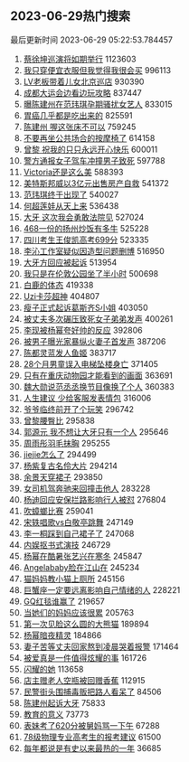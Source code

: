 ## 2023-06-29热门搜索 
最后更新时间 2023-06-29 05:22:53.784457 
1. [蔡徐坤巡演将如期举行](https://s.weibo.com/weibo?q=%E8%94%A1%E5%BE%90%E5%9D%A4%E5%B7%A1%E6%BC%94%E5%B0%86%E5%A6%82%E6%9C%9F%E4%B8%BE%E8%A1%8C&t=31&band_rank=1&Refer=top) 1123603
1. [我只穿便宜衣服但我觉得我很会买](https://s.weibo.com/weibo?q=%E6%88%91%E5%8F%AA%E7%A9%BF%E4%BE%BF%E5%AE%9C%E8%A1%A3%E6%9C%8D%E4%BD%86%E6%88%91%E8%A7%89%E5%BE%97%E6%88%91%E5%BE%88%E4%BC%9A%E4%B9%B0&t=31&band_rank=2&Refer=top) 996113
1. [LV老板带着儿女北京巡店](https://s.weibo.com/weibo?q=%23LV%E8%80%81%E6%9D%BF%E5%B8%A6%E7%9D%80%E5%84%BF%E5%A5%B3%E5%8C%97%E4%BA%AC%E5%B7%A1%E5%BA%97%23&t=31&band_rank=13&Refer=top) 930390
1. [成都大运会边看边玩攻略](https://s.weibo.com/weibo?q=%23%E6%88%90%E9%83%BD%E5%A4%A7%E8%BF%90%E4%BC%9A%E8%BE%B9%E7%9C%8B%E8%BE%B9%E7%8E%A9%E6%94%BB%E7%95%A5%23&t=31&band_rank=3&Refer=top) 837447
1. [曝陈建州在范玮琪孕期骚扰女艺人](https://s.weibo.com/weibo?q=%23%E6%9B%9D%E9%99%88%E5%BB%BA%E5%B7%9E%E5%9C%A8%E8%8C%83%E7%8E%AE%E7%90%AA%E5%AD%95%E6%9C%9F%E9%AA%9A%E6%89%B0%E5%A5%B3%E8%89%BA%E4%BA%BA%23&t=31&band_rank=4&Refer=top) 833015
1. [胃癌几乎都是吃出来的](https://s.weibo.com/weibo?q=%23%E8%83%83%E7%99%8C%E5%87%A0%E4%B9%8E%E9%83%BD%E6%98%AF%E5%90%83%E5%87%BA%E6%9D%A5%E7%9A%84%23&t=31&band_rank=5&Refer=top) 825591
1. [陈建州 喔这张床不可以](https://s.weibo.com/weibo?q=%E9%99%88%E5%BB%BA%E5%B7%9E%20%E5%96%94%E8%BF%99%E5%BC%A0%E5%BA%8A%E4%B8%8D%E5%8F%AF%E4%BB%A5&t=31&band_rank=7&Refer=top) 759245
1. [不要再坐公共场合的按摩椅了](https://s.weibo.com/weibo?q=%23%E4%B8%8D%E8%A6%81%E5%86%8D%E5%9D%90%E5%85%AC%E5%85%B1%E5%9C%BA%E5%90%88%E7%9A%84%E6%8C%89%E6%91%A9%E6%A4%85%E4%BA%86%23&t=31&band_rank=6&Refer=top) 614158
1. [曾黎 祝我的只只永远开心快乐](https://s.weibo.com/weibo?q=%23%E6%9B%BE%E9%BB%8E%20%E7%A5%9D%E6%88%91%E7%9A%84%E5%8F%AA%E5%8F%AA%E6%B0%B8%E8%BF%9C%E5%BC%80%E5%BF%83%E5%BF%AB%E4%B9%90%23&t=31&band_rank=8&Refer=top) 600011
1. [警方通报女子驾车冲撞男子致死](https://s.weibo.com/weibo?q=%23%E8%AD%A6%E6%96%B9%E9%80%9A%E6%8A%A5%E5%A5%B3%E5%AD%90%E9%A9%BE%E8%BD%A6%E5%86%B2%E6%92%9E%E7%94%B7%E5%AD%90%E8%87%B4%E6%AD%BB%23&t=31&band_rank=19&Refer=top) 597788
1. [Victoria还是这么美](https://s.weibo.com/weibo?q=Victoria%E8%BF%98%E6%98%AF%E8%BF%99%E4%B9%88%E7%BE%8E&t=31&band_rank=9&Refer=top) 588393
1. [美特斯邦威以3亿元出售房产自救](https://s.weibo.com/weibo?q=%23%E7%BE%8E%E7%89%B9%E6%96%AF%E9%82%A6%E5%A8%81%E4%BB%A53%E4%BA%BF%E5%85%83%E5%87%BA%E5%94%AE%E6%88%BF%E4%BA%A7%E8%87%AA%E6%95%91%23&t=31&band_rank=10&Refer=top) 541372
1. [范玮琪终于出现了](https://s.weibo.com/weibo?q=%23%E8%8C%83%E7%8E%AE%E7%90%AA%E7%BB%88%E4%BA%8E%E5%87%BA%E7%8E%B0%E4%BA%86%23&t=31&band_rank=11&Refer=top) 540027
1. [何超莲娃从天上来](https://s.weibo.com/weibo?q=%23%E4%BD%95%E8%B6%85%E8%8E%B2%E5%A8%83%E4%BB%8E%E5%A4%A9%E4%B8%8A%E6%9D%A5%23&t=31&band_rank=12&Refer=top) 536438
1. [大牙 这次我会勇敢法院见](https://s.weibo.com/weibo?q=%E5%A4%A7%E7%89%99%20%E8%BF%99%E6%AC%A1%E6%88%91%E4%BC%9A%E5%8B%87%E6%95%A2%E6%B3%95%E9%99%A2%E8%A7%81&t=31&band_rank=14&Refer=top) 527024
1. [468一份的扬州炒饭有多牛](https://s.weibo.com/weibo?q=468%E4%B8%80%E4%BB%BD%E7%9A%84%E6%89%AC%E5%B7%9E%E7%82%92%E9%A5%AD%E6%9C%89%E5%A4%9A%E7%89%9B&t=31&band_rank=50&Refer=top) 525228
1. [四川考生王俊凯高考699分](https://s.weibo.com/weibo?q=%23%E5%9B%9B%E5%B7%9D%E8%80%83%E7%94%9F%E7%8E%8B%E4%BF%8A%E5%87%AF%E9%AB%98%E8%80%83699%E5%88%86%23&t=31&band_rank=15&Refer=top) 523335
1. [李沁工作室疑似因造型问题删博](https://s.weibo.com/weibo?q=%23%E6%9D%8E%E6%B2%81%E5%B7%A5%E4%BD%9C%E5%AE%A4%E7%96%91%E4%BC%BC%E5%9B%A0%E9%80%A0%E5%9E%8B%E9%97%AE%E9%A2%98%E5%88%A0%E5%8D%9A%23&t=31&band_rank=16&Refer=top) 516950
1. [大牙方回应被起诉](https://s.weibo.com/weibo?q=%23%E5%A4%A7%E7%89%99%E6%96%B9%E5%9B%9E%E5%BA%94%E8%A2%AB%E8%B5%B7%E8%AF%89%23&t=31&band_rank=17&Refer=top) 513954
1. [我只是在伦敦公园坐了半小时](https://s.weibo.com/weibo?q=%E6%88%91%E5%8F%AA%E6%98%AF%E5%9C%A8%E4%BC%A6%E6%95%A6%E5%85%AC%E5%9B%AD%E5%9D%90%E4%BA%86%E5%8D%8A%E5%B0%8F%E6%97%B6&t=31&band_rank=18&Refer=top) 500698
1. [白鹿的体态](https://s.weibo.com/weibo?q=%23%E7%99%BD%E9%B9%BF%E7%9A%84%E4%BD%93%E6%80%81%23&t=31&band_rank=24&Refer=top) 419338
1. [Uzi卡莎超神](https://s.weibo.com/weibo?q=%23Uzi%E5%8D%A1%E8%8E%8E%E8%B6%85%E7%A5%9E%23&t=31&band_rank=20&Refer=top) 404807
1. [瘦子正式起诉葛斯齐S小姐](https://s.weibo.com/weibo?q=%23%E7%98%A6%E5%AD%90%E6%AD%A3%E5%BC%8F%E8%B5%B7%E8%AF%89%E8%91%9B%E6%96%AF%E9%BD%90S%E5%B0%8F%E5%A7%90%23&t=31&band_rank=21&Refer=top) 403050
1. [被丈夫多次碾压致死女子弟弟发声](https://s.weibo.com/weibo?q=%23%E8%A2%AB%E4%B8%88%E5%A4%AB%E5%A4%9A%E6%AC%A1%E7%A2%BE%E5%8E%8B%E8%87%B4%E6%AD%BB%E5%A5%B3%E5%AD%90%E5%BC%9F%E5%BC%9F%E5%8F%91%E5%A3%B0%23&t=31&band_rank=22&Refer=top) 400261
1. [李现被杨幂夸好帅的反应](https://s.weibo.com/weibo?q=%23%E6%9D%8E%E7%8E%B0%E8%A2%AB%E6%9D%A8%E5%B9%82%E5%A4%B8%E5%A5%BD%E5%B8%85%E7%9A%84%E5%8F%8D%E5%BA%94%23&t=31&band_rank=23&Refer=top) 392806
1. [被男子曝光家暴纵火妻子首发声](https://s.weibo.com/weibo?q=%23%E8%A2%AB%E7%94%B7%E5%AD%90%E6%9B%9D%E5%85%89%E5%AE%B6%E6%9A%B4%E7%BA%B5%E7%81%AB%E5%A6%BB%E5%AD%90%E9%A6%96%E5%8F%91%E5%A3%B0%23&t=31&band_rank=25&Refer=top) 387206
1. [陈都灵蓝发人鱼姬](https://s.weibo.com/weibo?q=%23%E9%99%88%E9%83%BD%E7%81%B5%E8%93%9D%E5%8F%91%E4%BA%BA%E9%B1%BC%E5%A7%AC%23&t=31&band_rank=26&Refer=top) 383717
1. [28个月男童误入电梯坠楼身亡](https://s.weibo.com/weibo?q=%2328%E4%B8%AA%E6%9C%88%E7%94%B7%E7%AB%A5%E8%AF%AF%E5%85%A5%E7%94%B5%E6%A2%AF%E5%9D%A0%E6%A5%BC%E8%BA%AB%E4%BA%A1%23&t=31&band_rank=27&Refer=top) 371405
1. [只有在重庆动物园才能看到的画面](https://s.weibo.com/weibo?q=%E5%8F%AA%E6%9C%89%E5%9C%A8%E9%87%8D%E5%BA%86%E5%8A%A8%E7%89%A9%E5%9B%AD%E6%89%8D%E8%83%BD%E7%9C%8B%E5%88%B0%E7%9A%84%E7%94%BB%E9%9D%A2&t=31&band_rank=28&Refer=top) 363691
1. [魏大勋说范丞丞换节目像换了个人](https://s.weibo.com/weibo?q=%23%E9%AD%8F%E5%A4%A7%E5%8B%8B%E8%AF%B4%E8%8C%83%E4%B8%9E%E4%B8%9E%E6%8D%A2%E8%8A%82%E7%9B%AE%E5%83%8F%E6%8D%A2%E4%BA%86%E4%B8%AA%E4%BA%BA%23&t=31&band_rank=29&Refer=top) 360383
1. [人生建议 少给客服发表情包](https://s.weibo.com/weibo?q=%E4%BA%BA%E7%94%9F%E5%BB%BA%E8%AE%AE%20%E5%B0%91%E7%BB%99%E5%AE%A2%E6%9C%8D%E5%8F%91%E8%A1%A8%E6%83%85%E5%8C%85&t=31&band_rank=31&Refer=top) 316006
1. [爷爷临终前开了个玩笑](https://s.weibo.com/weibo?q=%E7%88%B7%E7%88%B7%E4%B8%B4%E7%BB%88%E5%89%8D%E5%BC%80%E4%BA%86%E4%B8%AA%E7%8E%A9%E7%AC%91&t=31&band_rank=30&Refer=top) 296742
1. [曾黎腰臀比](https://s.weibo.com/weibo?q=%23%E6%9B%BE%E9%BB%8E%E8%85%B0%E8%87%80%E6%AF%94%23&t=31&band_rank=32&Refer=top) 295838
1. [郭源元 我不想让大牙只有一个人](https://s.weibo.com/weibo?q=%E9%83%AD%E6%BA%90%E5%85%83%20%E6%88%91%E4%B8%8D%E6%83%B3%E8%AE%A9%E5%A4%A7%E7%89%99%E5%8F%AA%E6%9C%89%E4%B8%80%E4%B8%AA%E4%BA%BA&t=31&band_rank=33&Refer=top) 295646
1. [周雨彤羽毛抹胸](https://s.weibo.com/weibo?q=%E5%91%A8%E9%9B%A8%E5%BD%A4%E7%BE%BD%E6%AF%9B%E6%8A%B9%E8%83%B8&t=31&band_rank=34&Refer=top) 295255
1. [jiejie怎么了](https://s.weibo.com/weibo?q=jiejie%E6%80%8E%E4%B9%88%E4%BA%86&t=31&band_rank=35&Refer=top) 294499
1. [杨紫复古名伶大片](https://s.weibo.com/weibo?q=%23%E6%9D%A8%E7%B4%AB%E5%A4%8D%E5%8F%A4%E5%90%8D%E4%BC%B6%E5%A4%A7%E7%89%87%23&t=31&band_rank=36&Refer=top) 294214
1. [余景天穿裙子](https://s.weibo.com/weibo?q=%23%E4%BD%99%E6%99%AF%E5%A4%A9%E7%A9%BF%E8%A3%99%E5%AD%90%23&t=31&band_rank=37&Refer=top) 293850
1. [女司机驾奔驰来回撞击他人](https://s.weibo.com/weibo?q=%23%E5%A5%B3%E5%8F%B8%E6%9C%BA%E9%A9%BE%E5%A5%94%E9%A9%B0%E6%9D%A5%E5%9B%9E%E6%92%9E%E5%87%BB%E4%BB%96%E4%BA%BA%23&t=31&band_rank=38&Refer=top) 283228
1. [杨迪回应安保拦路影响行人被怼](https://s.weibo.com/weibo?q=%23%E6%9D%A8%E8%BF%AA%E5%9B%9E%E5%BA%94%E5%AE%89%E4%BF%9D%E6%8B%A6%E8%B7%AF%E5%BD%B1%E5%93%8D%E8%A1%8C%E4%BA%BA%E8%A2%AB%E6%80%BC%23&t=31&band_rank=43&Refer=top) 276804
1. [吹蟑螂比赛](https://s.weibo.com/weibo?q=%E5%90%B9%E8%9F%91%E8%9E%82%E6%AF%94%E8%B5%9B&t=31&band_rank=39&Refer=top) 259041
1. [宋轶唱歌vs白敬亭跳舞](https://s.weibo.com/weibo?q=%23%E5%AE%8B%E8%BD%B6%E5%94%B1%E6%AD%8Cvs%E7%99%BD%E6%95%AC%E4%BA%AD%E8%B7%B3%E8%88%9E%23&t=31&band_rank=40&Refer=top) 247149
1. [李一桐踩到自己裙子了](https://s.weibo.com/weibo?q=%23%E6%9D%8E%E4%B8%80%E6%A1%90%E8%B8%A9%E5%88%B0%E8%87%AA%E5%B7%B1%E8%A3%99%E5%AD%90%E4%BA%86%23&t=31&band_rank=41&Refer=top) 247068
1. [内娱抠书式演技](https://s.weibo.com/weibo?q=%23%E5%86%85%E5%A8%B1%E6%8A%A0%E4%B9%A6%E5%BC%8F%E6%BC%94%E6%8A%80%23&t=31&band_rank=42&Refer=top) 246729
1. [杨幂在酷暑张艺兴在寒冬](https://s.weibo.com/weibo?q=%23%E6%9D%A8%E5%B9%82%E5%9C%A8%E9%85%B7%E6%9A%91%E5%BC%A0%E8%89%BA%E5%85%B4%E5%9C%A8%E5%AF%92%E5%86%AC%23&t=31&band_rank=44&Refer=top) 245847
1. [Angelababy脸在江山在](https://s.weibo.com/weibo?q=Angelababy%E8%84%B8%E5%9C%A8%E6%B1%9F%E5%B1%B1%E5%9C%A8&t=31&band_rank=45&Refer=top) 245234
1. [猫妈妈教小猫上厕所](https://s.weibo.com/weibo?q=%E7%8C%AB%E5%A6%88%E5%A6%88%E6%95%99%E5%B0%8F%E7%8C%AB%E4%B8%8A%E5%8E%95%E6%89%80&t=31&band_rank=46&Refer=top) 245156
1. [巨蟹座一定要远离影响自己情绪的人](https://s.weibo.com/weibo?q=%E5%B7%A8%E8%9F%B9%E5%BA%A7%E4%B8%80%E5%AE%9A%E8%A6%81%E8%BF%9C%E7%A6%BB%E5%BD%B1%E5%93%8D%E8%87%AA%E5%B7%B1%E6%83%85%E7%BB%AA%E7%9A%84%E4%BA%BA&t=31&band_rank=47&Refer=top) 228221
1. [GQ红毯谁赢了](https://s.weibo.com/weibo?q=%23GQ%E7%BA%A2%E6%AF%AF%E8%B0%81%E8%B5%A2%E4%BA%86%23&t=31&band_rank=48&Refer=top) 219657
1. [当她们的妈妈应该很累](https://s.weibo.com/weibo?q=%E5%BD%93%E5%A5%B9%E4%BB%AC%E7%9A%84%E5%A6%88%E5%A6%88%E5%BA%94%E8%AF%A5%E5%BE%88%E7%B4%AF&t=31&band_rank=49&Refer=top) 205763
1. [第一次见脸这么圆的大熊猫](https://s.weibo.com/weibo?q=%23%E7%AC%AC%E4%B8%80%E6%AC%A1%E8%A7%81%E8%84%B8%E8%BF%99%E4%B9%88%E5%9C%86%E7%9A%84%E5%A4%A7%E7%86%8A%E7%8C%AB%23&t=31&band_rank=50&Refer=top) 189894
1. [杨幂暗夜精灵](https://s.weibo.com/weibo?q=%23%E6%9D%A8%E5%B9%82%E6%9A%97%E5%A4%9C%E7%B2%BE%E7%81%B5%23&t=31&band_rank=47&Refer=top) 184866
1. [妻子苦等丈夫回家熬到凌晨哭着报警](https://s.weibo.com/weibo?q=%23%E5%A6%BB%E5%AD%90%E8%8B%A6%E7%AD%89%E4%B8%88%E5%A4%AB%E5%9B%9E%E5%AE%B6%E7%86%AC%E5%88%B0%E5%87%8C%E6%99%A8%E5%93%AD%E7%9D%80%E6%8A%A5%E8%AD%A6%23&t=31&band_rank=25&Refer=top) 171464
1. [被爱真是一件值得炫耀的事](https://s.weibo.com/weibo?q=%23%E8%A2%AB%E7%88%B1%E7%9C%9F%E6%98%AF%E4%B8%80%E4%BB%B6%E5%80%BC%E5%BE%97%E7%82%AB%E8%80%80%E7%9A%84%E4%BA%8B%23&t=31&band_rank=49&Refer=top) 161726
1. [闪耀的她](https://s.weibo.com/weibo?q=%E9%97%AA%E8%80%80%E7%9A%84%E5%A5%B9&t=31&band_rank=47&Refer=top) 113658
1. [店主赠老人空瓶被回赠香蕉](https://s.weibo.com/weibo?q=%23%E5%BA%97%E4%B8%BB%E8%B5%A0%E8%80%81%E4%BA%BA%E7%A9%BA%E7%93%B6%E8%A2%AB%E5%9B%9E%E8%B5%A0%E9%A6%99%E8%95%89%23&t=31&band_rank=50&Refer=top) 112915
1. [民警街头围捕毒贩把路人看呆了](https://s.weibo.com/weibo?q=%23%E6%B0%91%E8%AD%A6%E8%A1%97%E5%A4%B4%E5%9B%B4%E6%8D%95%E6%AF%92%E8%B4%A9%E6%8A%8A%E8%B7%AF%E4%BA%BA%E7%9C%8B%E5%91%86%E4%BA%86%23&t=31&band_rank=47&Refer=top) 84506
1. [陈建州起诉大牙](https://s.weibo.com/weibo?q=%23%E9%99%88%E5%BB%BA%E5%B7%9E%E8%B5%B7%E8%AF%89%E5%A4%A7%E7%89%99%23&t=31&band_rank=47&Refer=top) 75833
1. [教育的意义](https://s.weibo.com/weibo?q=%E6%95%99%E8%82%B2%E7%9A%84%E6%84%8F%E4%B9%89&t=31&band_rank=50&Refer=top) 73773
1. [表妹考了620分被舅妈骂一下午](https://s.weibo.com/weibo?q=%23%E8%A1%A8%E5%A6%B9%E8%80%83%E4%BA%86620%E5%88%86%E8%A2%AB%E8%88%85%E5%A6%88%E9%AA%82%E4%B8%80%E4%B8%8B%E5%8D%88%23&t=31&band_rank=50&Refer=top) 67288
1. [78级物理专业高考生的报考建议](https://s.weibo.com/weibo?q=78%E7%BA%A7%E7%89%A9%E7%90%86%E4%B8%93%E4%B8%9A%E9%AB%98%E8%80%83%E7%94%9F%E7%9A%84%E6%8A%A5%E8%80%83%E5%BB%BA%E8%AE%AE&t=31&band_rank=50&Refer=top) 61500
1. [每年都说是有史以来最热的一年](https://s.weibo.com/weibo?q=%23%E6%AF%8F%E5%B9%B4%E9%83%BD%E8%AF%B4%E6%98%AF%E6%9C%89%E5%8F%B2%E4%BB%A5%E6%9D%A5%E6%9C%80%E7%83%AD%E7%9A%84%E4%B8%80%E5%B9%B4%23&t=31&band_rank=50&Refer=top) 36685
